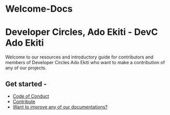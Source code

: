 # Welcome-Docs

# Developer Circles, Ado Ekiti - DevC Ado Ekiti
Welcome to our resources and introductory guide for contributors and members of Developer Circles Ado Ekiti who want to make a contribution of any of our projects.

## Get started -

* [Code of Conduct](src/DevC_Ado_Ekiti_C-O-C.md)
* [Contribute](src/contribute.md)
* [Want to improve any of our documentations?](src/documentation.md)

